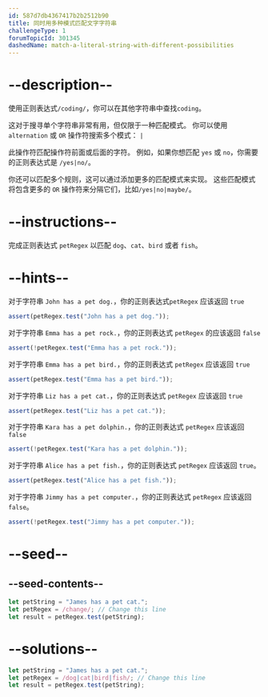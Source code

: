 ```yaml
---
id: 587d7db4367417b2b2512b90
title: 同时用多种模式匹配文字字符串
challengeType: 1
forumTopicId: 301345
dashedName: match-a-literal-string-with-different-possibilities
---
```


# --description--

使用正则表达式`/coding/`，你可以在其他字符串中查找`coding`。

这对于搜寻单个字符串非常有用，但仅限于一种匹配模式。 你可以使用 `alternation` 或 `OR` 操作符搜索多个模式： `|`

此操作符匹配操作符前面或后面的字符。 例如，如果你想匹配 `yes` 或 `no`，你需要的正则表达式是 `/yes|no/`。

你还可以匹配多个规则，这可以通过添加更多的匹配模式来实现。 这些匹配模式将包含更多的 `OR` 操作符来分隔它们，比如`/yes|no|maybe/`。

# --instructions--

完成正则表达式 `petRegex` 以匹配 `dog`、`cat`、`bird` 或者 `fish`。

# --hints--

对于字符串 `John has a pet dog.`，你的正则表达式`petRegex` 应该返回 `true`

```js
assert(petRegex.test("John has a pet dog."));
```

对于字符串 `Emma has a pet rock.`，你的正则表达式 `petRegex` 的应该返回 `false`

```js
assert(!petRegex.test("Emma has a pet rock."));
```

对于字符串 `Emma has a pet bird.`，你的正则表达式 `petRegex` 应该返回 `true`

```js
assert(petRegex.test("Emma has a pet bird."));
```

对于字符串 `Liz has a pet cat.`，你的正则表达式 `petRegex` 应该返回 `true`

```js
assert(petRegex.test("Liz has a pet cat."));
```

对于字符串 `Kara has a pet dolphin.`，你的正则表达式 `petRegex` 应该返回 `false`

```js
assert(!petRegex.test("Kara has a pet dolphin."));
```

对于字符串 `Alice has a pet fish.`，你的正则表达式 `petRegex` 应该返回 `true`。

```js
assert(petRegex.test("Alice has a pet fish."));
```

对于字符串 `Jimmy has a pet computer.`，你的正则表达式 `petRegex` 应该返回 `false`。

```js
assert(!petRegex.test("Jimmy has a pet computer."));
```

# --seed--

## --seed-contents--

```js
let petString = "James has a pet cat.";
let petRegex = /change/; // Change this line
let result = petRegex.test(petString);
```

# --solutions--

```js
let petString = "James has a pet cat.";
let petRegex = /dog|cat|bird|fish/; // Change this line
let result = petRegex.test(petString);
```
